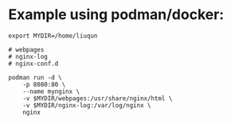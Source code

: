 # Example using podman/docker:

```
export MYDIR=/home/liuqun

# webpages
# nginx-log
# nginx-conf.d

podman run -d \
    -p 8080:80 \
    --name mynginx \
    -v $MYDIR/webpages:/usr/share/nginx/html \
    -v $MYDIR/nginx-log:/var/log/nginx \
    nginx
```

